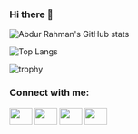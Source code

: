 ### Hi there 👋

<!--
**JaznanOfficial/JaznanOfficial** is a ✨ _special_ ✨ repository because its `README.md` (this file) appears on your GitHub profile.

Here are some ideas to get you started:

- 🔭 I’m currently working on ...
- 🌱 I’m currently learning ...
- 👯 I’m looking to collaborate on ...
- 🤔 I’m looking for help with ...
- 💬 Ask me about ...
- 📫 How to reach me: ...
- 😄 Pronouns: ...
- ⚡ Fun fact: ...
-->

![Abdur Rahman's GitHub stats](https://github-readme-stats.vercel.app/api?username=JaznanOfficial&show_icons=true&theme=tokyonight)


![Top Langs](https://github-readme-stats.vercel.app/api/top-langs/?username=JaznanOfficial&layout=compact&theme=tokyonight)

![trophy](https://github-profile-trophy.vercel.app/?username=JaznanOfficial&theme=algolia)


<h3 align="left">Connect with me:</h3>
<p align="left">
  <a href="https://github.com/jaznanofficial" target="blank"><img align="center" src="https://cdn.jsdelivr.net/npm/simple-icons@3.0.1/icons/github.svg" alt="" height="30" width="40" /></a>
<a href="https://www.linkedin.com/in/jaznanofficial/" target="blank"><img align="center" src="https://cdn.jsdelivr.net/npm/simple-icons@3.0.1/icons/linkedin.svg" alt="" height="30" width="40" /></a>
<a href="https://twitter.com/jaznanofficial" target="blank"><img align="center" src="https://cdn.jsdelivr.net/npm/simple-icons@3.0.1/icons/twitter.svg" alt="" height="30" width="40" /></a>
<a href="https://www.facebook.com/jaznan.official/" target="blank"><img align="center" src="https://cdn.jsdelivr.net/npm/simple-icons@3.0.1/icons/facebook.svg" alt="" height="30" width="40" /></a>

</p>

